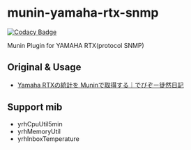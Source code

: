 # munin-yamaha-rtx-snmp

[![Codacy Badge](https://api.codacy.com/project/badge/Grade/5f9f49fc4db84fd1bce2eb3f2a31b440)](https://app.codacy.com/gh/snickerjp/munin-yamaha-rtx-snmp?utm_source=github.com&utm_medium=referral&utm_content=snickerjp/munin-yamaha-rtx-snmp&utm_campaign=Badge_Grade_Settings)

Munin Plugin for YAMAHA RTX(protocol SNMP)

## Original & Usage

 *  [Yamaha RTXの統計を Muninで取得する｜でびぞー徒然日記](https://debz-di.kabocha.to/archives/2007/07/20070701011913.html)

## Support mib

 *  yrhCpuUtil5min
 *  yrhMemoryUtil
 *  yrhInboxTemperature
